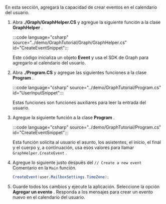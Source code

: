 <!-- markdownlint-disable MD002 MD041 -->

En esta sección, agregará la capacidad de crear eventos en el calendario del usuario.

1. Abra **./Graph/GraphHelper.CS** y agregue la siguiente función a la clase **GraphHelper** .

    :::code language="csharp" source="../demo/GraphTutorial/Graph/GraphHelper.cs" id="CreateEventSnippet":::

    Este código inicializa un objeto **Event** y usa el SDK de Graph para agregarlo al calendario del usuario.

1. Abra **./Program.CS** y agregue las siguientes funciones a la clase **Program** .

    :::code language="csharp" source="../demo/GraphTutorial/Program.cs" id="UserInputSnippet":::

    Estas funciones son funciones auxiliares para leer la entrada del usuario.

1. Agregue la siguiente función a la clase **Program** .

    :::code language="csharp" source="../demo/GraphTutorial/Program.cs" id="CreateEventSnippet":::

    Esta función solicita al usuario el asunto, los asistentes, el inicio, el final y el cuerpo y, a continuación, usa esos valores para llamar `GraphHelper.CreateEvent` .

1. Agregue lo siguiente justo después del `// Create a new event` Comentario en la `Main` función.

    ```csharp
    CreateEvent(user.MailboxSettings.TimeZone);
    ```

1. Guarde todos los cambios y ejecute la aplicación. Seleccione la opción **Agregar un evento** . Responda a los mensajes para crear un evento nuevo en el calendario del usuario.
